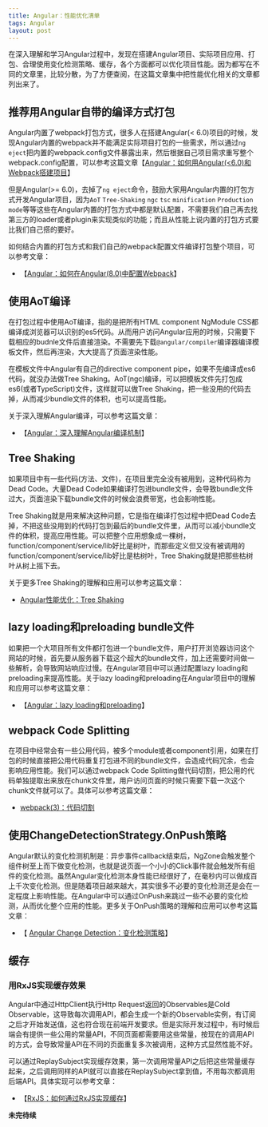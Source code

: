 ```yaml
---
title: Angular：性能优化清单
tags: Angular
layout: post
---
```


在深入理解和学习Angular过程中，发现在搭建Angular项目、实际项目应用、打包、合理使用变化检测策略、缓存，各个方面都可以优化项目性能。因为都写在不同的文章里，比较分散，为了方便查阅，在这篇文章集中把性能优化相关的文章都列出来了。


## 推荐用Angular自带的编译方式打包

Angular内置了webpack打包方式，很多人在搭建Angular(< 6.0)项目的时候，发现Angular内置的webpack并不能满足实际项目打包的一些需求，所以通过```ng eject```把内置的webpack.config文件暴露出来，然后根据自己项目需求重写整个webpack.config配置，可以参考这篇文章【[Angular：如何用Angular(<6.0)和Webpack搭建项目](https://limeii.github.io/2018/09/angular-webpack/)】


但是Angular(>= 6.0)，去掉了```ng eject```命令，鼓励大家用Angular内置的打包方式开发Angular项目，因为```AoT``` ```Tree-Shaking``` ```ngc``` ```tsc``` ```minification``` ```Production mode```等等这些在Angular内置的打包方式中都是默认配置，不需要我们自己再去找第三方的loader或者plugin来实现类似的功能；而且从性能上说内置的打包方式要比我们自己搭的要好。


如何结合内置的打包方式和我们自己的webpack配置文件编译打包整个项目，可以参考文章：
- 【[Angular：如何在Angular(8.0)中配置Webpack](https://limeii.github.io/2019/08/angular-customize-webpack/)】


## 使用AoT编译

在打包过程中使用AoT编译，指的是把所有HTML component NgModule CSS都编译成浏览器可以识别的es5代码。从而用户访问Angular应用的时候，只需要下载相应的budnle文件后直接渲染。不需要先下载```@angular/compiler```编译器编译模板文件，然后再渲染，大大提高了页面渲染性能。


在模板文件中Angular有自己的directive component pipe，如果不先编译成es6代码，就没办法做Tree Shaking。AoT(ngc)编译，可以把模板文件先打包成es6(或者TypeScript)文件，这样就可以做Tree Shaking，把一些没用的代码去掉，从而减少bundle文件的体积，也可以提高性能。


关于深入理解Angular编译，可以参考这篇文章：
- 【[Angular：深入理解Angular编译机制](https://limeii.github.io/2019/08/angular-compiler/)】


## Tree Shaking

如果项目中有一些代码(方法、文件)，在项目里完全没有被用到，这种代码称为Dead Code。大量Dead Code如果编译打包进bundle文件，会导致bundle文件过大，页面渲染下载bundle文件的时候会浪费带宽，也会影响性能。


Tree Shaking就是用来解决这种问题，它是指在编译打包过程中把Dead Code去掉，不把这些没用到的代码打包到最后的bundle文件里，从而可以减小bundle文件的体积，提高应用性能。可以把整个应用想象成一棵树，function/component/service/lib好比是树叶，而那些定义但又没有被调用的function/component/service/lib好比是枯树叶，Tree Shaking就是把那些枯树叶从树上摇下去。


关于更多Tree Shaking的理解和应用可以参考这篇文章：
- [Angular性能优化：Tree Shaking](https://limeii.github.io/2019/08/angular-tree-shaking/)


## lazy loading和preloading bundle文件
如果把一个大项目所有文件都打包进一个bundle文件，用户打开浏览器访问这个网站的时候，首先要从服务器下载这个超大的bundle文件，加上还需要时间做一些解析，会导致网站响应过慢。在Angular项目中可以通过配置lazy loading和preloading来提高性能。关于lazy loading和preloading在Angular项目中的理解和应用可以参考这篇文章：
- 【[Angular：lazy loading和preloading](https://limeii.github.io/2018/09/angular-lazy-loading/)】


## webpack Code Splitting
在项目中经常会有一些公用代码，被多个module或者component引用，如果在打包的时候直接把公用代码重复打包进不同的bundle文件，会造成代码冗余，也会影响应用性能。我们可以通过webpack Code Splitting做代码切割，把公用的代码单独提取出来放在chunk文件里，用户访问页面的时候只需要下载一次这个chunk文件就可以了。具体可以参考这篇文章：
- [webpack(3)：代码切割](https://limeii.github.io/2018/10/webpack-code-splitting/)


## 使用ChangeDetectionStrategy.OnPush策略
Angular默认的变化检测机制是：异步事件callback结束后，NgZone会触发整个组件树至上而下做变化检测，也就是说页面一个小小的Click事件就会触发所有组件的变化检测。虽然Angular变化检测本身性能已经很好了，在毫秒内可以做成百上千次变化检测。但是随着项目越来越大，其实很多不必要的变化检测还是会在一定程度上影响性能。在Angular中可以通过OnPush来跳过一些不必要的变化检测，从而优化整个应用的性能。更多关于OnPush策略的理解和应用可以参考这篇文章：
- 【 [Angular Change Detection：变化检测策略](https://limeii.github.io/2019/06/angular-changeDetectionStrategy-OnPush/)】


## 缓存
### 用RxJS实现缓存效果
Angular中通过HttpClient执行Http Request返回的Observables是Cold Observable，这导致每次调用API，都会生成一个新的Observable实例，有订阅之后才开始发送值，这也符合现在前端开发要求。但是实际开发过程中，有时候后端会有提供一些公用的常量API，不同页面都需要用这些常量，按现在的调用API的方式，会导致常量API在不同的页面重复多次被调用，这种方式显然性能不好。

可以通过ReplaySubject实现缓存效果，第一次调用常量API之后把这些常量缓存起来，之后调用同样的API就可以直接在ReplaySubject拿到值，不用每次都调用后端API。具体实现可以参考文章：
- 【[RxJS：如何通过RxJS实现缓存](https://limeii.github.io/2019/08/rxjs-caching/)】


**未完待续**
